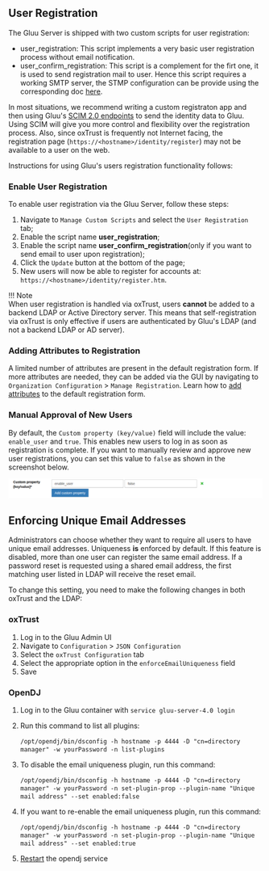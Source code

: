## User Registration 
The Gluu Server is shipped with two custom scripts for user registration:
- user_registration: This script implements a very basic user registration process without email notification. 
- user_confirm_registration: This script is a complement for the firt one, it is used to send registration mail to user. Hence this script requires a working SMTP server, the STMP configuration can be provide using the corresponding doc [here](https://gluu.org/docs/ce/3.1.6/admin-guide/oxtrust-ui/#smtp-server-configuration). 

In most situations, we recommend writing a custom registraton app and then using Gluu's [SCIM 2.0 endpoints](./scim2.md#supporting-a-user-registration-process-with-scim) to send the identity data to Gluu. Using SCIM will give you more control and flexibility over the registration process. Also, since oxTrust is frequently not Internet facing, the registration page (`https://<hostname>/identity/register`) may not be available to a user on the web.  

Instructions for using Gluu's users registration functionality follows:  

### Enable User Registration  
To enable user registration via the Gluu Server, follow these steps:  

1. Navigate to `Manage Custom Scripts` and select the `User Registration` tab;  
1. Enable the script name **user_registration**;
1. Enable the script name **user_confirm_registration**(only if you want to send email to user upon registration);  
1. Click the `Update` button at the bottom of the page;  
1. New users will now be able to register for accounts at: `https://<hostname>/identity/register.htm`.  
 
!!! Note  
    When user registration is handled via oxTrust, users **cannot** be added to a backend LDAP or Active Directory server. This means that self-registration via oxTrust is only effective if users are authenticated by Gluu's LDAP (and not a backend LDAP or AD server).  

### Adding Attributes to Registration  
A limited number of attributes are present in the default registration form. If more attributes are needed, they can be added via the GUI by navigating to `Organization Configuration` > `Manage Registration`. Learn how to [add attributes](../admin-guide/oxtrust-ui.md#manage-registration) to the default registration form.  

### Manual Approval of New Users
By default, the `Custom property (key/value)` field will include the value: `enable_user` and `true`. This enables new users to log in as soon as registration is complete. If you want to manually review and approve new user registrations, you can set this value to `false` as shown in the screenshot below.  

![image](../img/admin-guide/user/config-manage-script_enable.png)  

## Enforcing Unique Email Addresses
Administrators can choose whether they want to require all users to have unique email addresses. Uniqueness **is** enforced by default. If this feature is disabled, more than one user can register the same email address. If a password reset is requested using a shared email address, the first matching user listed in LDAP will receive the reset email.

To change this setting, you need to make the following changes in both oxTrust and the LDAP:

### oxTrust
1. Log in to the Gluu Admin UI
1. Navigate to `Configuration` > `JSON Configuration`
1. Select the `oxTrust Configuration` tab
1. Select the appropriate option in the `enforceEmailUniqueness` field
1. Save

### OpenDJ
1. Log in to the Gluu container with `service gluu-server-4.0 login`
1. Run this command to list all plugins:  

    ```
    /opt/opendj/bin/dsconfig -h hostname -p 4444 -D "cn=directory manager" -w yourPassword -n list-plugins
    ```
    
1. To disable the email uniqueness plugin, run this command:  

    ```
    /opt/opendj/bin/dsconfig -h hostname -p 4444 -D "cn=directory manager" -w yourPassword -n set-plugin-prop --plugin-name "Unique mail address" --set enabled:false
    ```
    
1. If you want to re-enable the email uniqueness plugin, run this command:  

    ```
    /opt/opendj/bin/dsconfig -h hostname -p 4444 -D "cn=directory manager" -w yourPassword -n set-plugin-prop --plugin-name "Unique mail address" --set enabled:true
    ```
    
1. [Restart](../operation/services.md#restart) the opendj service
